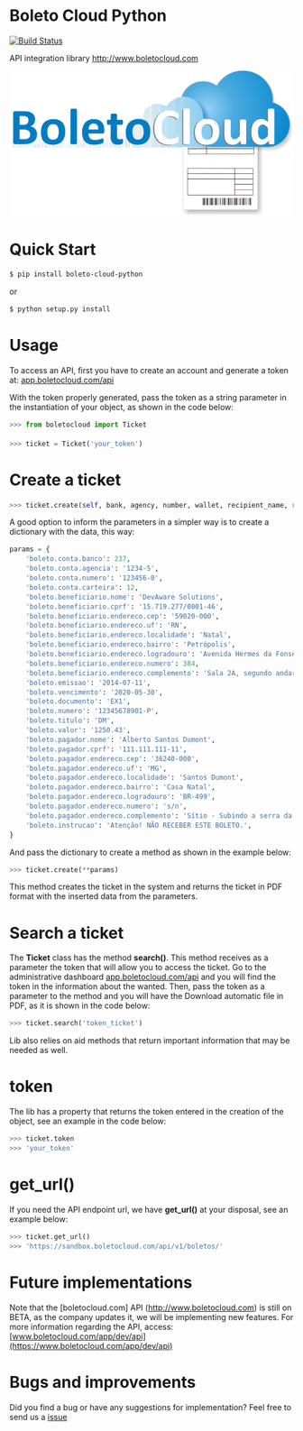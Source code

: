 # Boleto Cloud Python

[![Build Status](https://travis-ci.org/hudsonbrendon/boleto-cloud-python.svg?branch=master)](https://travis-ci.org/hudsonbrendon/boleto-cloud-python)

API integration library http://www.boletocloud.com

![Logo](logo.png)


# Quick Start

```bash
$ pip install boleto-cloud-python
```
or

```bash
$ python setup.py install
```

# Usage


To access an API, first you have to create an account and generate a token at: [app.boletocloud.com/api](https://app.boletocloud.com/api)

With the token properly generated, pass the token as a string parameter in the instantiation of your object, as shown in the code below:

```python
>>> from boletocloud import Ticket

>>> ticket = Ticket('your_token')
```

# Create a ticket

```python
>>> ticket.create(self, bank, agency, number, wallet, recipient_name, recipient_cprf, recipient_address_zip, recipient_address_uf, recipient_address_locale, recipient_address_neighborhood, recipient_address_street, recipient_address_number, recipient_address_complement, emission, pay, document, ticket_number, title, value, payer_name, payer_cprf, payer_address_zip, payer_address_uf, payer_address_locale, payer_address_neighborhood, payer_address_street, payer_address_number, payer_address_complement, instruction)
```

A good option to inform the parameters in a simpler way is to create a dictionary with the data, this way:

```python
params = {
	'boleto.conta.banco': 237,
	'boleto.conta.agencia': '1234-5', 
	'boleto.conta.numero': '123456-0', 
	'boleto.conta.carteira': 12, 
	'boleto.beneficiario.nome': 'DevAware Solutions', 
	'boleto.beneficiario.cprf': '15.719.277/0001-46', 
	'boleto.beneficiario.endereco.cep': '59020-000', 
	'boleto.beneficiario.endereco.uf': 'RN',
	'boleto.beneficiario.endereco.localidade': 'Natal', 
	'boleto.beneficiario.endereco.bairro': 'Petrópolis', 
	'boleto.beneficiario.endereco.logradouro': 'Avenida Hermes da Fonseca', 
	'boleto.beneficiario.endereco.numero': 384,
	'boleto.beneficiario.endereco.complemento': 'Sala 2A, segundo andar', 
	'boleto.emissao': '2014-07-11',
	'boleto.vencimento': '2020-05-30', 
	'boleto.documento': 'EX1', 
	'boleto.numero': '12345678901-P', 
	'boleto.titulo': 'DM',
	'boleto.valor': '1250.43', 
	'boleto.pagador.nome': 'Alberto Santos Dumont', 
	'boleto.pagador.cprf': '111.111.111-11',
	'boleto.pagador.endereco.cep': '36240-000', 
	'boleto.pagador.endereco.uf': 'MG',
	'boleto.pagador.endereco.localidade': 'Santos Dumont', 
	'boleto.pagador.endereco.bairro': 'Casa Natal',
	'boleto.pagador.endereco.logradouro': 'BR-499', 
	'boleto.pagador.endereco.numero': 's/n',
	'boleto.pagador.endereco.complemento': 'Sítio - Subindo a serra da Mantiqueira', 
	'boleto.instrucao': 'Atenção! NÃO RECEBER ESTE BOLETO.',   
}
```
And pass the dictionary to create a method as shown in the example below:

```python
>>> ticket.create(**params)
```

This method creates the ticket in the system and returns the ticket in PDF format with the inserted data from the parameters.

# Search a ticket

The **Ticket** class has the method  **search()**. This method receives as a parameter the token that will allow you to access the ticket. Go to the administrative dashboard [app.boletocloud.com/api](https://app.boletocloud.com/api]) and you will find the token in the information about the wanted. Then, pass the token as a parameter to the method and you will have the Download automatic file in PDF, as it is shown in the code below:

```python
>>> ticket.search('token_ticket')
```

Lib also relies on aid methods that return important information that may be needed as well.

# token

The lib has a property that returns the token entered in the creation of the object, see an example in the code below:

```python
>>> ticket.token
>>> 'your_token'
```

# get_url()

If you need the API endpoint url, we have **get_url()** at your disposal, see an example below:

```python
>>> ticket.get_url()
>>> 'https://sandbox.boletocloud.com/api/v1/boletos/'
```

# Future implementations

Note that the [boletocloud.com] API (http://www.boletocloud.com) is still on BETA, as the company updates it, we will be implementing new features.
For more information regarding the API, access: [www.boletocloud.com/app/dev/api](https://www.boletocloud.com/app/dev/api)

# Bugs and improvements

Did you find a bug or have any suggestions for implementation? Feel free to send us a [issue](https://github.com/hudsonbrendon/boleto-cloud-python/issues)
